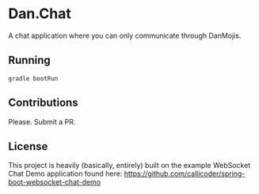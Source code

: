 # Dan.Chat

A chat application where you can only communicate through DanMojis.

## Running
`gradle bootRun`

## Contributions
Please. Submit a PR.

## License
This project is heavily (basically, entirely) built on the example WebSocket Chat Demo application found here: https://github.com/callicoder/spring-boot-websocket-chat-demo